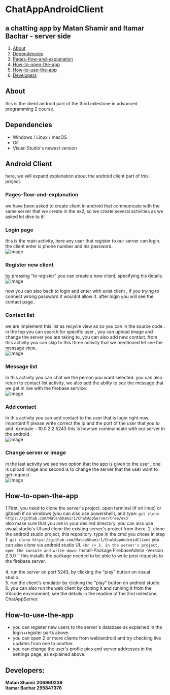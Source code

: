 # ChatAppAndroidClient
## a chatting app by Matan Shamir and Itamar Bachar - server side
1. [About](#About)
2. [Dependencies](#dependencies)  
3. [Pages-flow-and-explanation](#Pages-flow-and-explanation)
4. [How-to-open-the-app](#How-to-open-the-app)
5. [How-to-use-the-app](#How-to-use-the-app)
6. [Developers](#Developers)


## About
this is the client android part of the third milestone in advanced programming 2 course.

## Dependencies
* Windows / Linux / macOS
* Git
* Visual Studio's newest version
## Android Client
here, we will expand explanation about the android client part of this project.
### Pages-flow-and-explanation 
we have been asked to create client in android that communicate with the same server that we create in the ex2,
so we create several activities as we asked let dive to it!

### Login page
this is the main activity, here any user that register to our server can login.
the client enter is phone number and his password.
<br />
![image](https://user-images.githubusercontent.com/84122241/174067442-b0f55067-d755-4e34-8414-f036133346b0.png)

### Register new client
by pressing "to register" you can create a new client, specifying his details.
<br />
![image](https://user-images.githubusercontent.com/84122241/174067709-f03ef097-58e9-4678-9291-48b887405d30.png)
<br />

now you can also back to login and enter with exist client , if you trying to connect wrong password it wouldnt allow it.
after login you will see the contact page..

### Contact list
we are implement this list as recycle view as so you can in the source code..
in the top you can search for specific user , you can upload image and change the server you are taking to, you can also add new contact. 
from this activity you can skip to this three activity that we mentioned let see the message view..
<br />
![image](https://user-images.githubusercontent.com/84122241/174068333-b501eba6-812b-479a-ae06-1f40800639fe.png)
<br />

### Message list 
In this activity you can chat we the person you want selected.
you can also return to contact list activity, we also add the abilty to see the message that we get in live with the firebase service.
<br />
![image](https://user-images.githubusercontent.com/84122241/174073143-70c8174d-4a77-4b94-a8a5-8f18aeb37c6a.png)
<br />
### Add contact
In this activity you can add contact to the user that is login right now.
important!!! please write correct the ip and the port of the user that you to add.
exmpale - 10.0.2.2:5243 
this is how we commuincate with our server in the android.
<br />
![image](https://user-images.githubusercontent.com/84122241/174075353-5b7cc4dc-fade-4867-8634-1c0678e799fa.png)
<br />

### Change server or image
in the last activity we see two option that the app is given to the user , one is upload image and second is to change the server that the user want to get request.
<br />
![image](https://user-images.githubusercontent.com/84122241/174078251-439e07f7-67ce-45d0-ba0c-a98ffcd8aa53.png)
<br />
## How-to-open-the-app
1 First, you need to clone the server's project. open terminal (if on linux) or gitbash if on windows (you can also use powershell), and type:
``
  git clone https://github.com/MatanShamir1/ChatAppServer/tree/ex3
``
<br />
   also make sure that you are in your desired directory.
   you can also use visual studio's UI and clone the existing server's project from there.
2. clone the android studio project, this repository. type in the cmd you chose in step 1:
 ``
  git clone https://github.com/MatanShamir1/ChatAppAndroidClient
 ``
   you can also clone via android studio UI.
 ``
 <br />
3. in the server's project, open the console and write down:
``
  Install-Package FirebaseAdmin -Version 2.3.0
``
   this installs the package needed to be able to write post requests to the firebase server.  
<br />
4. run the server on port 5243, by clicking the "play" button on visual studio.
<br />
5. run the client's emulator by clicking the "play" button on android studio.
<br />
6. you can also run the web client by cloning it and running it from the VScode environment, see the details in the readme of the 2nd milestone, ChatAppServer.

## How-to-use-the-app
* you can register new users to the server's database as explained in the login+register parts above.
* you can open 2 or more clients from web\android and try checking live updates from one to another.
* you can change the user's profile pics and server addresses in the settings page, as explained above.

## Developers:
**Matan Shamir 206960239** <br />
**Itamar Bachar 295847376**
